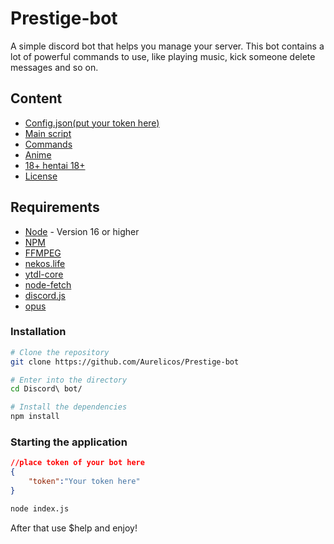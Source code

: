 # Prestige-bot

A simple discord bot that helps you manage your server. This bot contains a lot of powerful commands to use, like playing music, kick someone delete messages and so on.

## Content

* [Config.json(put your token here)](#config.json)
* [Main script](#index.js)
* [Commands](#commands)
* [Anime](#anime)
* [18+ hentai 18+](#hentai)
* [License](#license)

## Requirements

- [Node](https://nodejs.org/en/) - Version 16 or higher
- [NPM](https://www.npmjs.com/)
- [FFMPEG](https://www.ffmpeg.org/)
- [nekos.life](https://nekos.life/)
- [ytdl-core](#)
- [node-fetch](#)
- [discord.js](https://discord.js.org/#/)
- [opus](#)

### Installation

```bash
# Clone the repository
git clone https://github.com/Aurelicos/Prestige-bot

# Enter into the directory
cd Discord\ bot/

# Install the dependencies
npm install
```

### Starting the application
```json
//place token of your bot here
{
    "token":"Your token here"
}
```
```bash
node index.js
```
After that use $help and enjoy!
